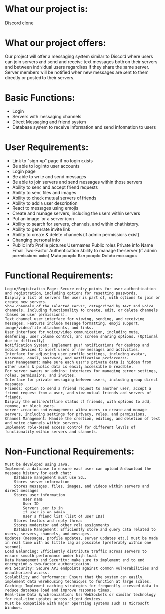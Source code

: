 # What our project is:
Discord clone

# What our project offers:
Our project will offer a messaging system similar to Discord where users can join servers and send and receive text messages both on their servers and between individual users regardless if they share the same server. Server members will be notified when new messages are sent to them directly or posted to their servers.

# Basic Functions:
- Login
- Servers with messaging channels
- Direct Messaging and friend system
- Database system to receive information and send information to users

# User Requirements:
- Link to "sign-up" page if no login exists
- Be able to log into user accounts
- Login page
- Be able to write and send messages
- Be able to join servers and send messages within those servers
- Ability to send and accept friend requests
- Ability to send files and images
- Ability to check mutual servers of friends
- Ability to add a user description
- React to messages using emojis
- Create and manage servers, including the users within servers
- Put an image for a server icon
- Ability to search for servers, channels, and within chat history.
- Ability to generate invite link
- Ability to create & delete channels (if admin permissions exist)
- Changing personal info
 - Public info
			Profile pictures
			Usernames
			Public roles
		Private info
			Name
			Email
			Two-Factor Authentication
	Ability to manage the server (if admin permissions exist)
		Mute people
		Ban people
		Delete messages

# Functional Requirements:
	Login/Registration Page: Secure entry points for user authentication and registration, including options for resetting passwords.
	Display a list of servers the user is part of, with options to join or create new servers.
	Show channels of the selected server, categorized by text and voice channels, including functionality to create, edit, or delete channels (based on user permissions).
	Text channel user interface for viewing, sending, and receiving messages. Features include message formatting, emoji support, image/video/file attachments, and links.
	User interface for voice/video communication, including mute, deafening, user volume control, and screen sharing options. (Optional due to difficulty)
	Notification System: Implement push notifications for desktop and mobile devices to alert users of new messages and activities.
	Interface for adjusting user profile settings, including avatar, username, email, password, and notification preferences.
	User Management: make sure each user's private data is hidden from other users & public data is easily accessible & readable.
	For server owners or admins: interfaces for managing server settings, roles, permissions, and invites.
	Interface for private messaging between users, including group direct messages.
	Friends: option to send a friend request to another user, accept a friend request from a user, and view mutual friends and servers of friends.
	Display the online/offline status of friends, with options to add, remove, or block users.
	Server Creation and Management: Allow users to create and manage servers, including settings for privacy, roles, and permissions.
	Channel Management: Handle the creation, editing, and deletion of text and voice channels within servers.
	Implement role-based access control for different levels of functionality within servers and channels.

# Non-Functional Requirements:
	Must be developed using Java.
	Implement a database to ensure each user can upload & download the message history for each chat:
		Database management must use SQL.
		Stores server information
		Stores messages, files, images, and videos within servers and direct messages
		Stores user information
			User name
			User ID
			Servers user is in
			If user is an admin
			User's friend list (list of user IDs)
		Stores textbox and reply thread
		Stores moderator and other role assignments
		Database Management: Efficiently store and query data related to users, servers, channels, and messages.
	Updates (messages, profile updates, server updates etc.) must be made in real time with as little lag as possible (preferably within one second).
	Load Balancing: Efficiently distribute traffic across servers to ensure smooth performance under high load.
	Data Management and Security: make sure to implement end to end encryption & two-factor authentication.
	API Security: Secure API endpoints against common vulnerabilities and unauthorized access.
	Scalability and Performance: Ensure that the system can easily implement data warehousing techniques to function at large scales.
	Caching: Implement caching strategies for frequently accessed data to reduce database load and improve response times.
	Real-time Data Synchronization: Use WebSockets or similar technology for real-time updates across client devices.
	Must be compatible with major operating systems such as Microsoft Windows.
